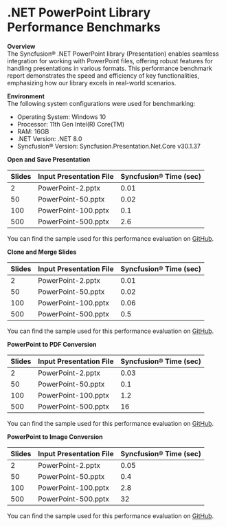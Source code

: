 # .NET PowerPoint Library Performance Benchmarks

**Overview**  
The Syncfusion® .NET PowerPoint library (Presentation) enables seamless integration for working with PowerPoint files, offering robust features for handling presentations in various formats. This performance benchmark report demonstrates the speed and efficiency of key functionalities, emphasizing how our library excels in real-world scenarios.

**Environment**  
The following system configurations were used for benchmarking:
- Operating System: Windows 10  
- Processor: 11th Gen Intel(R) Core(TM)  
- RAM: 16GB  
- .NET Version: .NET 8.0  
- Syncfusion® Version: Syncfusion.Presentation.Net.Core v30.1.37  

**Open and Save Presentation**

<table>
  <thead>
    <tr>
      <th>Slides</th>
      <th>Input Presentation File</th>
      <th>Syncfusion® Time (sec)</th>
    </tr>
  </thead>
  <tbody>
    <tr><td>2</td><td>PowerPoint-2.pptx</td><td>0.01</td></tr>
    <tr><td>50</td><td>PowerPoint-50.pptx</td><td>0.02</td></tr>
    <tr><td>100</td><td>PowerPoint-100.pptx</td><td>0.1</td></tr>
    <tr><td>500</td><td>PowerPoint-500.pptx</td><td>2.6</td></tr>
  </tbody>
</table>

You can find the sample used for this performance evaluation on [GitHub](https://github.com).

**Clone and Merge Slides**

<table>
  <thead>
    <tr>
      <th>Slides</th>
      <th>Input Presentation File</th>
      <th>Syncfusion® Time (sec)</th>
    </tr>
  </thead>
  <tbody>
    <tr><td>2</td><td>PowerPoint-2.pptx</td><td>0.01</td></tr>
    <tr><td>50</td><td>PowerPoint-50.pptx</td><td>0.02</td></tr>
    <tr><td>100</td><td>PowerPoint-100.pptx</td><td>0.06</td></tr>
    <tr><td>500</td><td>PowerPoint-500.pptx</td><td>0.5</td></tr>
  </tbody>
</table>

You can find the sample used for this performance evaluation on [GitHub](https://github.com).

**PowerPoint to PDF Conversion**

<table>
  <thead>
    <tr>
      <th>Slides</th>
      <th>Input Presentation File</th>
      <th>Syncfusion® Time (sec)</th>
    </tr>
  </thead>
  <tbody>
    <tr><td>2</td><td>PowerPoint-2.pptx</td><td>0.03</td></tr>
    <tr><td>50</td><td>PowerPoint-50.pptx</td><td>0.1</td></tr>
    <tr><td>100</td><td>PowerPoint-100.pptx</td><td>1.2</td></tr>
    <tr><td>500</td><td>PowerPoint-500.pptx</td><td>16</td></tr>
  </tbody>
</table>

You can find the sample used for this performance evaluation on [GitHub](https://github.com).

**PowerPoint to Image Conversion**

<table>
  <thead>
    <tr>
      <th>Slides</th>
      <th>Input Presentation File</th>
      <th>Syncfusion® Time (sec)</th>
    </tr>
  </thead>
  <tbody>
    <tr><td>2</td><td>PowerPoint-2.pptx</td><td>0.05</td></tr>
    <tr><td>50</td><td>PowerPoint-50.pptx</td><td>0.4</td></tr>
    <tr><td>100</td><td>PowerPoint-100.pptx</td><td>2.8</td></tr>
    <tr><td>500</td><td>PowerPoint-500.pptx</td><td>32</td></tr>
  </tbody>
</table>

You can find the sample used for this performance evaluation on [GitHub](https://github.com).
